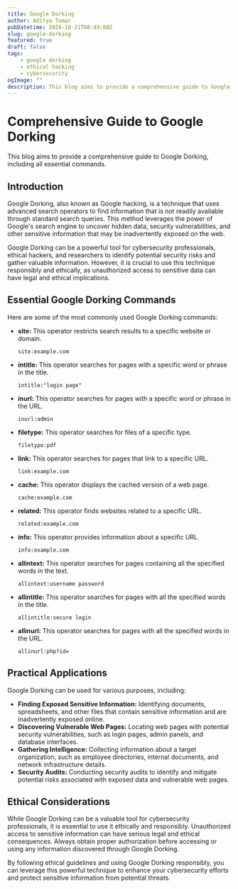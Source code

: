 ```yaml
---
title: Google Dorking
author: Aditya Tomar
pubDatetime: 2024-10-21T08:49:00Z
slug: google-dorking
featured: true
draft: false
tags:
    - google dorking
    - ethical hacking
    - cybersecurity
ogImage: ""
description: This blog aims to provide a comprehensive guide to Google Dorking, including all essential commands.
---
```


# Comprehensive Guide to Google Dorking

This blog aims to provide a comprehensive guide to Google Dorking, including all essential commands.

## Introduction

Google Dorking, also known as Google hacking, is a technique that uses advanced search operators to find information that is not readily available through standard search queries. This method leverages the power of Google's search engine to uncover hidden data, security vulnerabilities, and other sensitive information that may be inadvertently exposed on the web.

Google Dorking can be a powerful tool for cybersecurity professionals, ethical hackers, and researchers to identify potential security risks and gather valuable information. However, it is crucial to use this technique responsibly and ethically, as unauthorized access to sensitive data can have legal and ethical implications.

## Essential Google Dorking Commands

Here are some of the most commonly used Google Dorking commands:

- **site:** This operator restricts search results to a specific website or domain.
  ```
  site:example.com
  ```

- **intitle:** This operator searches for pages with a specific word or phrase in the title.
  ```
  intitle:"login page"
  ```

- **inurl:** This operator searches for pages with a specific word or phrase in the URL.
  ```
  inurl:admin
  ```

- **filetype:** This operator searches for files of a specific type.
  ```
  filetype:pdf
  ```

- **link:** This operator searches for pages that link to a specific URL.
  ```
  link:example.com
  ```

- **cache:** This operator displays the cached version of a web page.
  ```
  cache:example.com
  ```

- **related:** This operator finds websites related to a specific URL.
  ```
  related:example.com
  ```

- **info:** This operator provides information about a specific URL.
  ```
  info:example.com
  ```

- **allintext:** This operator searches for pages containing all the specified words in the text.
  ```
  allintext:username password
  ```

- **allintitle:** This operator searches for pages with all the specified words in the title.
  ```
  allintitle:secure login
  ```

- **allinurl:** This operator searches for pages with all the specified words in the URL.
  ```
  allinurl:php?id=
  ```

## Practical Applications

Google Dorking can be used for various purposes, including:

- **Finding Exposed Sensitive Information:** Identifying documents, spreadsheets, and other files that contain sensitive information and are inadvertently exposed online.
- **Discovering Vulnerable Web Pages:** Locating web pages with potential security vulnerabilities, such as login pages, admin panels, and database interfaces.
- **Gathering Intelligence:** Collecting information about a target organization, such as employee directories, internal documents, and network infrastructure details.
- **Security Audits:** Conducting security audits to identify and mitigate potential risks associated with exposed data and vulnerable web pages.

## Ethical Considerations

While Google Dorking can be a valuable tool for cybersecurity professionals, it is essential to use it ethically and responsibly. Unauthorized access to sensitive information can have serious legal and ethical consequences. Always obtain proper authorization before accessing or using any information discovered through Google Dorking.

By following ethical guidelines and using Google Dorking responsibly, you can leverage this powerful technique to enhance your cybersecurity efforts and protect sensitive information from potential threats.

